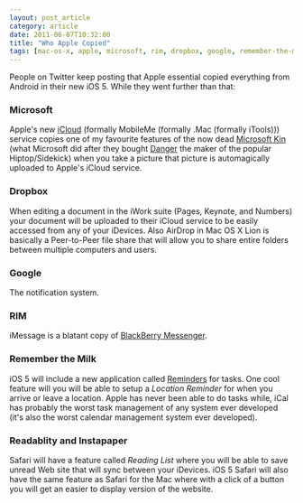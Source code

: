 ```yaml
---
layout: post_article
category: article
date: 2011-06-07T10:32:00
title: "Who Apple Copied"
tags: [mac-os-x, apple, microsoft, rim, dropbox, google, remember-the-milk, readablity, instapaper, icloud, mac-os-x-lion, tech]
---
```


People on Twitter keep posting that Apple essential copied everything from Android in their new iOS 5. While they went further than that:

### Microsoft

Apple's new [iCloud](http://www.apple.com/icloud/) (formally MobileMe (formally .Mac (formally iTools))) service copies one of my favourite features of the now dead [Microsoft Kin](http://en.wikipedia.org/wiki/Microsoft_Kin) (what Microsoft did after they bought [Danger](http://en.wikipedia.org/wiki/Danger_%28company%29) the maker of the popular Hiptop/Sidekick) when you take a picture that picture is automagically uploaded to Apple's iCloud service.

### Dropbox

When editing a document in the iWork suite (Pages, Keynote, and Numbers) your document will be uploaded to their iCloud service to be easily accessed from any of your iDevices. Also AirDrop in Mac OS X Lion is basically a Peer-to-Peer file share that will allow you to share entire folders between multiple computers and users.

### Google

The notification system.

### RIM

iMessage is a blatant copy of [BlackBerry Messenger](http://us.blackberry.com/apps-software/blackberrymessenger/).

### Remember the Milk

iOS 5 will include a new application called [Reminders](http://www.apple.com/ios/ios5/features.html#reminders) for tasks. One cool feature will you will be able to setup a *Location Reminder* for when you arrive or leave a location. Apple has never been able to do tasks while, iCal has probably the worst task management of any system ever developed (it's also the worst calendar management system ever developed).

### Readablity and Instapaper

Safari will have a feature called *Reading List* where you will be able to save unread Web site that will sync between your iDevices. iOS 5 Safari will also have the same feature as Safari for the Mac where with a click of a button you will get an easier to display version of the website.
